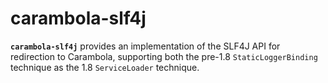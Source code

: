# carambola-slf4j

**`carambola-slf4j`** provides an implementation of the SLF4J API for redirection to Carambola, 
supporting both the pre-1.8 `StaticLoggerBinding` technique as the 1.8 `ServiceLoader` technique.